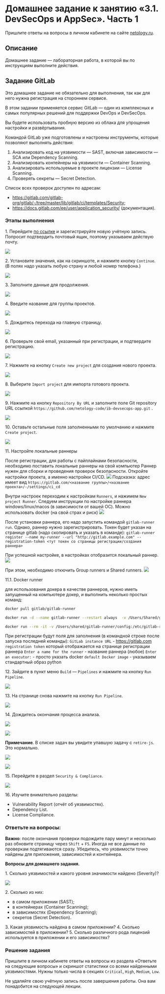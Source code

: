 # Домашнее задание к занятию «3.1. DevSecOps и AppSec». Часть 1

Пришлите ответы на вопросы в личном кабинете на сайте [netology.ru](https://netology.ru).

## Описание

Домашнее задание — лабораторная работа, в которой вы по инструкциям выполните действия.

## Задание GitLab

Это домашнее задание не обязательно для выполнения, так как для него нужна регистрация на стороннем сервисе.

В этом задании применяется сервис GitLab — один из комплексных и самых популярных решений для поддержки DevOps и DevSecOps.

Вы будете использовать пробную версию из облака для упрощения настройки и развёртывания.

Командой GitLab уже подготовлены и настроены инструменты, которые позволяют выполнять действия:
1. Анализировать код на уязвимости — SAST, включая зависимости — SCA или Dependency Scanning.
2. Анализировать контейнеры на уязвимости — Container Scanning.
3. Анализировать используемые в проекте лицензии — License Scanning.
4. Проверять секреты — Secret Detection.

Список всех проверок доступен по адресам:
* https://gitlab.com/gitlab-org/gitlab/-/tree/master/lib/gitlab/ci/templates/Security;
* https://docs.gitlab.com/ee/user/application_security/ (документация).

### Этапы выполнения

1\. Перейдите [по ссылке](https://gitlab.com/-/trial_registrations/new) и зарегистрируйте новую учётную запись. Попросит подтвердить почтовый ящик, поэтому указываем действую почту.

![](pic/register01.png)

2\. Установите значения, как на скриншоте, и нажмите кнопку `Continue`. (В полях надо указать любую страну и любой номер телефона.)

![](pic/trial1.png)

3\. Заполните данные для продолжения.

![](pic/welcome_page.png)


4\. Введите название для группы проектов.

![](pic/trial2.png)

5\. Дождитесь перехода на главную страницу. 

![](pic/start_page.png)

6\. Проверьте свой email, указанный при регистрации, и подтвердите регистрацию.

![](pic/confirm_reg.png)

7\. Нажмите на кнопку `Create new project` для создания нового проекта.

![](pic/start_page.png)

8\. Выберите `Import project` для импорта готового проекта.

![](pic/import_project.png)

9\. Нажмите на кнопку `Repository By URL` и заполните поле Git repository URL ссылкой `https://github.com/netology-code/ib-devsecops-app.git` .

![](pic/repo_by_url.png)

10\. Оставьте остальные поля заполненными по умолчанию и нажмите `Create project`.

![](pic/repo_by_url_2.png)

11\. Настройте локальные раннеры

После регистрации, для работы с пайплайнами безопасности, необходимо поставить локальные раннеры на свой компьютер
[](https://docs.gitlab.com/runner/install/)
Раннер нужен для сборки и проведения проверок безопасности.
Откройте настройки проекта, а именно настройки CI/CD.
![](pic/settings_cicd.png)
Подсказка: адрес имеет вид ```https://gitlab.com/<название группы>/<название проекта>/-/settings/ci_cd```

Внутри настроек переходим к настройкам `Runners`, и нажимем `New project Runner`. Следуем инструкции по настройке раннера windows/linux/macos (в зависимости от вашей ОС). Можно использовать docker (на свой страх и риск)
![](pic/create_runner.png)

После установки раннера, его надо запустить командой `gitlab-runner run`.
Однако, раннер нужно зарегистрировать. Токен будет указан на странице gitlab (надо скопировать и указать в команде):
```gitlab-runner register --name my-runner --url "http://gitlab.example.com" --registration-token <тут токен со страницы регистрации/создания раннера>```

При успешной настройке, в настройках отобразится локальный раннер.
![](pic/runner_good.png)

При этом, необходимо откючить Group runners и Shared runners.
![](pic/disable_gr.png)

11\.1\. Docker runner

для использования докера в качестве раннеров, нужно иметь запущенный на компьютере докер, и выполнить неколько простых команд:

```bash
docker pull gitlab/gitlab-runner

docker run -d --name gitlab-runner --restart always  -v /Users/Shared/gitlab-runner/config:/etc/gitlab-runner  -v /var/run/docker.sock:/var/run/docker.sock gitlab/gitlab-runner:latest

docker run --rm -it -v /Users/shared/gitlab-runner/config:/etc/gitlab-runner gitlab/gitlab-runner register
```

При регистрации будут поля для заполнения (в командной строке после запуска последней команды):
    `GitLab instance URL` - https://gitlab.com
    `registration token` который отображается на странице регистрации раннера
    `Enter a name for the runner`  - название раннера (любое)
    `Enter an executor:` - просто указать docker
    `default Docker image`  - указываем стандартный образ python

12\. Зайдите в пункт меню `Build` — `Pipelines` и нажмите на кнопку `Run Pipeline`.

![](pic/pipeline.png)

13\. На странице снова нажмите на кнопку `Run Pipeline`.

![](pic/run_pipeline.png)

14\. Дождитесь окончания процесса анализа.

![](pic/13_inprogress.png)

![](pic/13_finished.png)

**Примечание**. В списке задач вы увидите упавшую задачу с `retire-js`. Это нормально.

![](pic/failed-jobs.png)

![](pic/retirejs.png)

15\. Перейдите в раздел `Security & Compliance`.

![](pic/14.png)

16\. Изучите внимательно разделы:

- Vulnerability Report (отчёт об уязвимостях).
- Dependency List.
- License Compliance.

### Ответьте на вопросы:

**Важно**: после окончания проверки подождите пару минут и несколько раз обновите страницу через `Shift` + `F5`. Иногда не все данные по проверкам подтягиваются сразу. Убедитесь, что уязвимости точно найдены для приложения, зависимостей и контейнера.

**Вопросы для домашнего задания.** 

1\. Сколько уязвимостей и какого уровня значимости найдено (Severity)?

![](pic/vulnerabilities.png)

2\. Сколько из них:
- в самом приложении (SAST);
- в контейнерах (Container Scanning);
- в зависимостях (Dependency Scanning);
- секретов (Secret Detection).

3\. Какая уязвимость найдена в самом приложении?
4\. Сколько зависимостей в приложении?
5\. Сколько различного рода лицензий используется в приложении и его зависимостях?

### Решение задания

Пришлите в личном кабинете ответы на вопросы из раздела «Ответьте на следующие вопросы» и скриншот статистики со всеми найденными уязвимостями. Нужны только числа в секциях `Critical`, `High`, `Medium`, `Low`.

Не удаляйте свою учётную запись после завершения работы. Она вам понадобится на следующей лекции.
